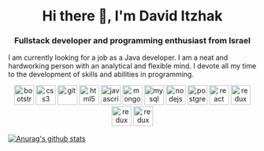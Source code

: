 <h1 align="center">Hi there 👋, I'm David Itzhak</h1>
<h3 align="center">Fullstack developer and programming enthusiast from Israel</h3>
<p>
I am currently looking for a job as a Java developer.
I am a neat and hardworking person with an analytical and flexible mind. I devote all my time to the development of skills and abilities in programming.
</p>

<p align="center">
<img src="https://www.vectorlogo.zone/logos/java/java-icon.svg" alt="bootstrap" width="40" height="40"/>
<img src="https://devicons.github.io/devicon/devicon.git/icons/css3/css3-original-wordmark.svg" alt="css3" width="40" height="40"/>
<img src="https://www.vectorlogo.zone/logos/git-scm/git-scm-icon.svg" alt="git" width="40" height="40"/>
<img src="https://devicons.github.io/devicon/devicon.git/icons/html5/html5-original-wordmark.svg" alt="html5" width="40" height="40"/>
<img src="https://devicons.github.io/devicon/devicon.git/icons/javascript/javascript-original.svg" alt="javascript" width="40" height="40"/>
<img src="https://devicons.github.io/devicon/devicon.git/icons/mongodb/mongodb-original-wordmark.svg" alt="mongodb" width="40" height="40"/>
<img src="https://devicons.github.io/devicon/devicon.git/icons/mysql/mysql-original-wordmark.svg" alt="mysql" width="40" height="40"/>
<img src="https://devicons.github.io/devicon/devicon.git/icons/nodejs/nodejs-original-wordmark.svg" alt="nodejs" width="40" height="40"/>
<img src="https://devicons.github.io/devicon/devicon.git/icons/postgresql/postgresql-original-wordmark.svg" alt="postgresql" width="40" height="40"/>
<img src="https://devicons.github.io/devicon/devicon.git/icons/react/react-original-wordmark.svg" alt="react" width="40" height="40"/>
<img src="https://devicons.github.io/devicon/devicon.git/icons/redux/redux-original.svg" alt="redux" width="40" height="40"/>
<img src="https://images.squarespace-cdn.com/content/v1/5698b02fc647ad16c048a064/1453834738183-N0USVLBK1WDE8VP7OZ6V/ke17ZwdGBToddI8pDm48kI2JGN0osPFmwQJyjm-VrLZZw-zPPgdn4jUwVcJE1ZvWQUxwkmyExglNqGp0IvTJZamWLI2zvYWH8K3-s_4yszcp2ryTI0HqTOaaUohrI8PIjpPGXQzcbk-CNCZNbZ16YBJXckMe7cBW2M4-UEc1u3g/logo-800x188.png" alt="redux" height="40"/>
<img src="https://upload.wikimedia.org/wikipedia/commons/thumb/0/0b/Maven_logo.svg/680px-Maven_logo.svg.png" alt="redux" height="40"/>
</p>



[![Anurag's github stats](https://github-readme-stats.vercel.app/api?username=david-itzhak)](https://github.com/anuraghazra/github-readme-stats)
<!--
**david-itzhak/david-itzhak** is a ✨ _special_ ✨ repository because its `README.md` (this file) appears on your GitHub profile.


Here are some ideas to get you started:

- 🔭 I’m currently working on ...
- 🌱 I’m currently learning ...
- 👯 I’m looking to collaborate on ...
- 🤔 I’m looking for help with ...
- 💬 Ask me about ...
- 📫 How to reach me: ...
- 😄 Pronouns: ...
- ⚡ Fun fact: ...
-->
